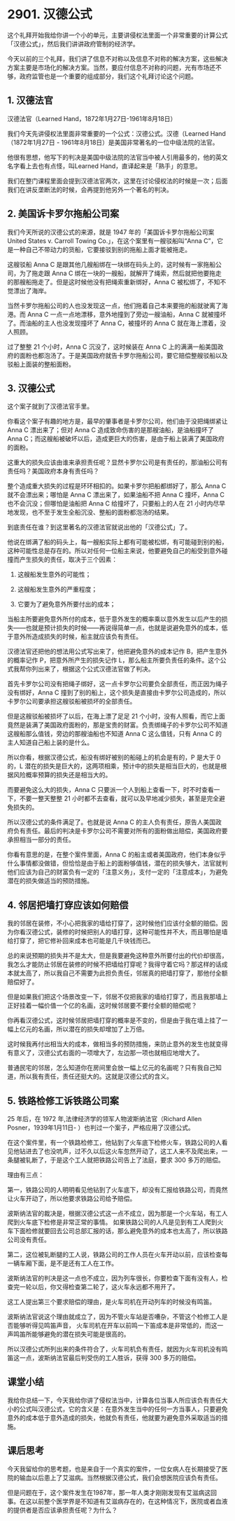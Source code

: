 # 2901. 汉德公式
这个礼拜开始我给你讲一个小的单元，主要讲侵权法里面一个非常重要的计算公式「汉德公式」，然后我们讲讲政府管制的经济学。

今天以前的三个礼拜，我们讲了信息不对称以及信息不对称的解决方案，这些解决方案主要是市场化的解决方案。当然，要应付信息不对称的问题，光有市场还不够，政府监管也是一个重要的组成部分，我们这个礼拜讨论这个问题。

## 1. 汉德法官

汉德法官（Learned Hand，1872年1月27日-1961年8月18日）

我们今天先讲侵权法里面非常重要的一个公式：汉德公式。汉德（Learned Hand（1872年1月27日 - 1961年8月18日）是美国非常著名的一位中级法院的法官。

他很有思想，他写下的判决是美国中级法院的法官当中被人引用最多的，他的英文名字看上去也有点怪，叫Learned Hand，直译起来是「熟手」的意思。

我们在整门课程里面会提到汉德法官两次，这里在讨论侵权法的时候是一次；后面我们在讲反垄断法的时候，会再提到他另外一个著名的判决。

## 2. 美国诉卡罗尔拖船公司案
我们今天所说的汉德公式的来源，就是 1947 年的「美国诉卡罗尔拖船公司案 United States v. Carroll Towing Co.」，在这个案里有一艘驳船叫“Anna C”，它是一种自己不带动力的货船，它要接驳到别的拖船上面才能被拖走。

这艘驳船 Anna C 是跟其他几艘船绑在一块绑在码头上的，这时候有一家拖船公司，为了拖走跟 Anna C 绑在一块的一艘船，就解开了绳索，然后就把他要拖走的那艘船拖走了。但是这时候他没有把绳索重新绑好，Anna C 被松绑了，不知不觉漂出了海岸。

当然卡罗尔拖船公司的人也没发现这一点，他们拖着自己本来要拖的船就驶离了海港。而 Anna C 一点一点地漂移，意外地撞到了旁边一艘油船，Anna C 就被撞坏了。而油船的主人也没发现撞坏了 Anna C，被撞坏的 Anna C 就在海上漂着，没人照顾。

过了整整 21 个小时，Anna C 沉没了，这时候装在 Anna C 上的满满一船美国政府的面粉也都泡汤了。于是美国政府就告卡罗尔拖船公司，要它赔偿整艘驳船以及驳船上面装的整船面粉。

## 3. 汉德公式
这个案子就到了汉德法官手里。

你看这个案子有趣的地方是，最早的肇事者是卡罗尔公司，他们由于没把绳绑紧让 Anna C 漂出来了；但对 Anna C 造成致命伤害的是那艘油船，是油船撞坏了 Anna C；而这艘船被破坏以后，造成更巨大的伤害，是由于船上装满了美国政府的面粉。

这重大的损失应该由谁来承担责任呢？显然卡罗尔公司是有责任的，那油船公司有责任吗？美国政府本身有责任吗？

整个造成重大损失的过程是环环相扣的。如果卡罗尔把船都绑好了，那么 Anna C 就不会漂出来；哪怕是 Anna C 漂出来了，如果油船不把 Anna C 撞坏，Anna C 也不会沉没；但哪怕是油船把 Anna C 给撞坏了，只要船上的人在 21 小时内尽早地发现，也不至于发生全船沉没、整船的面粉都泡汤的结果。

到底责任在谁？到这里著名的汉德法官就说出他的「汉德公式」了。

他说在绑满了船的码头上，每一艘船实际上都有可能被松绑，有可能碰到别的船，这种可能性总是存在的。所以对任何一位船主来说，他要避免自己的船受到意外碰撞而产生损失的责任，取决于三个因素：

1. 这艘船发生意外的可能性；

2. 这艘船发生意外的严重程度；

3. 它要为了避免意外所要付出的成本；

当船主所要避免意外所付的成本，低于意外发生的概率乘以意外发生以后产生的损失——也就是预计损失的时候——再说得简单一点，也就是说避免意外的成本，低于意外所造成损失的时候，船主就应该负有责任。

汉德法官还把他的想法用公式写出来了，他把避免意外的成本记作 B，把产生意外的概率记作 P，把意外所产生的损失记作 L，那么船主所要负责任的条件。这个公式我帮你列出来了，根据这个公式汉德法官做了判决。
 
首先卡罗尔公司没有把绳子绑好，这一点卡罗尔公司要负全部责任，而正因为绳子没有绑好，Anna C 撞到了别的船上，这个损失是直接由卡罗尔公司造成的，所以卡罗尔公司要承担这艘驳船被损坏的全部责任。

但是这艘驳船被损坏了以后，在海上漂了足足 21 个小时，没有人照看，而它上面竟然是装满了美国政府面粉的，那是宝贵的财富。负责绑绳子的卡罗尔公司不知道这艘船那么值钱，旁边的那艘油船也不知道 Anna C 这么值钱，只有 Anna C 的主人知道自己船上装的是什么。

所以你看，根据汉德公式，船没有绑好被别的船碰上的机会是有的，P 是大于 0 的，L 潜在的损失是巨大的，这两项相乘，预计中的损失是相当巨大的，也就是根据风险概率预算的损失还是相当大的。

而要避免这么大的损失，Anna C 只要派一个人到船上查看一下，时不时查看一下，不要一整天整整 21 小时都不去查看，就可以及早地减少损失，甚至是完全避免损失的。

所以汉德公式的条件满足了。也就是说 Anna C 的主人负有责任，原告人美国政府负有责任。最后的判决是卡罗尔公司不需要对所有的面粉做出赔偿，美国政府要承担相当一部分的责任。

你看有意思的是，在整个案件里面，Anna C 的船主或者美国政府，他们本身似乎什么事情都没做错，但恰恰是由于船上的面粉够值钱，潜在的损失够大，法官就判他们应该为自己的财富负有一定的「注意义务」，支付一定的「注意成本」，为避免潜在的损失做适当的预防措施。

## 4. 邻居把墙打穿应该如何赔偿
我的邻居在装修，不小心把我家的墙给打穿了，这时候他们应该付全额的赔偿。因为你看汉德公式，装修的时候把别人的墙打穿，这种可能性并不大，而且哪怕是墙给打穿了，把它修补回来成本也可能是几千块钱而已。

总的来说预期的损失并不是太大，但是我要避免这种意外所要付出的代价却很高，我怎么才能防止邻居在装修的时候不把墙给打穿呢？我得守着它吗？那这样的话成本就太高了，所以我自己不需要为此担负责任，邻居真的把墙打穿了，那他付全额赔偿好了。

但是如果我们把这个场景改变一下，邻居不仅把我家的墙给打穿了，而且我那墙上正好挂着一幅价值一个亿的名画，这时候邻居要不要付全额的赔偿呢？

你再看汉德公式，这时候邻居把墙打穿的概率是不变的，但是由于我在墙上挂了一幅上亿元的名画，所以潜在的损失却增加了上万倍。

这时候我再付出相当大的成本，做相当多的预防措施，来防止意外的发生也就变得有意义了，汉德公式右面的一项增大了，左边那一项也就相应地增大了。

普通民宅的邻居，怎么知道你在房间里会放一幅上亿元的名画呢？只有我自己知道，所以我有责任，责任还挺大的。这就是汉德公式的含义。

## 5. 铁路检修工诉铁路公司案
25 年后，在 1972 年,法律经济学的领军人物波斯纳法官（Richard Allen Posner，1939年1月11日- ）也判过一个案子，严格应用了汉德公式。

在这个案件里，有一个铁路检修工，他钻到了火车底下检修火车，铁路公司的人看见他钻进去了也没吭声，过不久以后这火车忽然开动了，这工人来不及爬出来，一条腿被轧断了，于是这个工人就把铁路公司告上了法庭，要求 300 多万的赔偿。

理由有三点：

第一，铁路公司的人明明看见他钻到了火车底下，却没有汇报给铁路公司，而竟然让火车开动了，所以他要求铁路公司给予赔偿。

波斯纳法官的裁决是，根据汉德公式这一点不成立，因为那是一个火车站，有工人爬到火车底下检修是非常正常的事情。 如果铁路公司的人凡是见到有工人爬到火车下面检修就要回去公司总部汇报的话，那么避免意外的成本也太高了，所以铁路公司没有责任。

第二，这位被轧断腿的工人说，铁路公司的工作人员在火车开动以前，应该检查每一辆车厢下面，是不是还有工人在工作。

波斯纳法官的判决是这一点也不成立，因为列车很长，你要检查下面有没有人，检查完一轮以后，你又得检查第二轮了，这火车永远都不用开了。

这工人提出第三个要求赔偿的理由，是火车司机在开动列车的时候没有鸣笛。

波斯纳法官说这个理由就成立了，因为不管火车站是否嘈杂，不管这个检修工人是否能够听得见鸣笛声音， 火车司机在开车以前鸣一下笛成本是非常低的，而这一声鸣笛所能够避免的潜在损失可能是很高的。

所以汉德公式所列出来的条件符合了，火车司机负有责任，就因为火车司机没有鸣笛这一点，波斯纳法官最后判受伤的工人胜诉，获得 300 多万的赔偿。

## 课堂小结
我给你总结一下，今天我给你讲了侵权法当中，计算各位当事人所应该负有责任大小的公式叫汉德公式，它的含义是：在意外发生当中的任何一方当事人，只要避免意外的成本低于意外造成的损失，他就负有责任，他就要为避免意外采取适当的措施。 

## 课后思考
今天我留给你的思考题，也是来自于一个真实的案件，一位女病人在长期接受了医院的输血以后患上了艾滋病。当然根据汉德公式，我们会想医院应该负有责任。

但是问题在于，这个案件发生在1987年，那一年人类才刚刚发现有艾滋病这回事。在这以前整个医学界是不知道有艾滋病存在的，在这种情况下，医院或者血液的提供者是否应该承担责任呢？为什么？